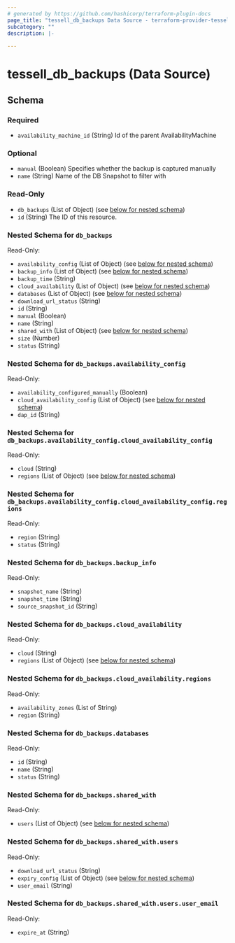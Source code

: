 ```yaml
---
# generated by https://github.com/hashicorp/terraform-plugin-docs
page_title: "tessell_db_backups Data Source - terraform-provider-tessell"
subcategory: ""
description: |-
  
---
```


# tessell_db_backups (Data Source)





<!-- schema generated by tfplugindocs -->
## Schema

### Required

- `availability_machine_id` (String) Id of the parent AvailabilityMachine

### Optional

- `manual` (Boolean) Specifies whether the backup is captured manually
- `name` (String) Name of the DB Snapshot to filter with

### Read-Only

- `db_backups` (List of Object) (see [below for nested schema](#nestedatt--db_backups))
- `id` (String) The ID of this resource.

<a id="nestedatt--db_backups"></a>
### Nested Schema for `db_backups`

Read-Only:

- `availability_config` (List of Object) (see [below for nested schema](#nestedobjatt--db_backups--availability_config))
- `backup_info` (List of Object) (see [below for nested schema](#nestedobjatt--db_backups--backup_info))
- `backup_time` (String)
- `cloud_availability` (List of Object) (see [below for nested schema](#nestedobjatt--db_backups--cloud_availability))
- `databases` (List of Object) (see [below for nested schema](#nestedobjatt--db_backups--databases))
- `download_url_status` (String)
- `id` (String)
- `manual` (Boolean)
- `name` (String)
- `shared_with` (List of Object) (see [below for nested schema](#nestedobjatt--db_backups--shared_with))
- `size` (Number)
- `status` (String)

<a id="nestedobjatt--db_backups--availability_config"></a>
### Nested Schema for `db_backups.availability_config`

Read-Only:

- `availability_configured_manually` (Boolean)
- `cloud_availability_config` (List of Object) (see [below for nested schema](#nestedobjatt--db_backups--availability_config--cloud_availability_config))
- `dap_id` (String)

<a id="nestedobjatt--db_backups--availability_config--cloud_availability_config"></a>
### Nested Schema for `db_backups.availability_config.cloud_availability_config`

Read-Only:

- `cloud` (String)
- `regions` (List of Object) (see [below for nested schema](#nestedobjatt--db_backups--availability_config--cloud_availability_config--regions))

<a id="nestedobjatt--db_backups--availability_config--cloud_availability_config--regions"></a>
### Nested Schema for `db_backups.availability_config.cloud_availability_config.regions`

Read-Only:

- `region` (String)
- `status` (String)




<a id="nestedobjatt--db_backups--backup_info"></a>
### Nested Schema for `db_backups.backup_info`

Read-Only:

- `snapshot_name` (String)
- `snapshot_time` (String)
- `source_snapshot_id` (String)


<a id="nestedobjatt--db_backups--cloud_availability"></a>
### Nested Schema for `db_backups.cloud_availability`

Read-Only:

- `cloud` (String)
- `regions` (List of Object) (see [below for nested schema](#nestedobjatt--db_backups--cloud_availability--regions))

<a id="nestedobjatt--db_backups--cloud_availability--regions"></a>
### Nested Schema for `db_backups.cloud_availability.regions`

Read-Only:

- `availability_zones` (List of String)
- `region` (String)



<a id="nestedobjatt--db_backups--databases"></a>
### Nested Schema for `db_backups.databases`

Read-Only:

- `id` (String)
- `name` (String)
- `status` (String)


<a id="nestedobjatt--db_backups--shared_with"></a>
### Nested Schema for `db_backups.shared_with`

Read-Only:

- `users` (List of Object) (see [below for nested schema](#nestedobjatt--db_backups--shared_with--users))

<a id="nestedobjatt--db_backups--shared_with--users"></a>
### Nested Schema for `db_backups.shared_with.users`

Read-Only:

- `download_url_status` (String)
- `expiry_config` (List of Object) (see [below for nested schema](#nestedobjatt--db_backups--shared_with--users--expiry_config))
- `user_email` (String)

<a id="nestedobjatt--db_backups--shared_with--users--expiry_config"></a>
### Nested Schema for `db_backups.shared_with.users.user_email`

Read-Only:

- `expire_at` (String)


